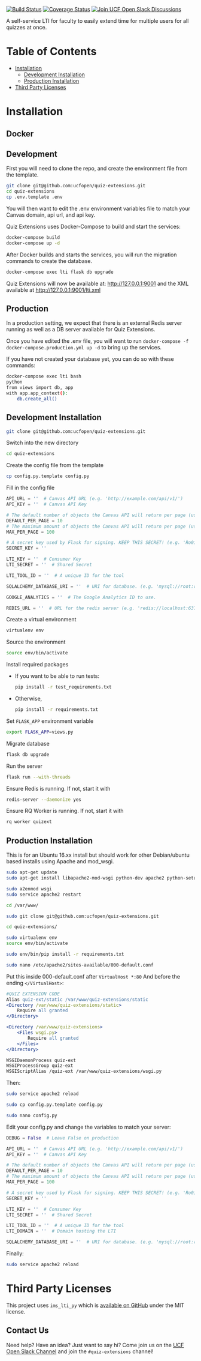 [![Build Status](https://travis-ci.org/ucfopen/quiz-extensions.svg?branch=master)](https://travis-ci.org/ucfopen/quiz-extensions)
[![Coverage Status](https://coveralls.io/repos/github/ucfopen/quiz-extensions/badge.svg)](https://coveralls.io/github/ucfopen/quiz-extensions)
[![Join UCF Open Slack Discussions](https://ucf-open-slackin.herokuapp.com/badge.svg)](https://ucf-open-slackin.herokuapp.com/)

A self-service LTI for faculty to easily extend time for multiple users for
all quizzes at once.

# Table of Contents

* [Installation](#installation)
  * [Development Installation](#development-installation)
  * [Production Installation](#production-installation)
* [Third Party Licenses](#third-party-licenses)

# Installation

## Docker

## Development 

First you will need to clone the repo, and create the environment file from the template.  


```sh
git clone git@github.com:ucfopen/quiz-extensions.git
cd quiz-extensions
cp .env.template .env

```
You will then want to edit the .env environment variables file to match your Canvas domain, api url, and api key.

Quiz Extensions uses Docker-Compose to build and start the services:

```sh
docker-compose build
docker-compose up -d
```

After Docker builds and starts the services, you will run the migration commands to create the database.

```sh
docker-compose exec lti flask db upgrade
```

Quiz Extensions will now be available at: http://127.0.0.1:9001 and the XML available at http://127.0.0.1:9001/lti.xml

## Production

In a production setting, we expect that there is an external Redis server running as well as a DB server available for Quiz Extensions.

Once you have edited the .env file, you will want to run `docker-compose -f docker-compose.production.yml up -d` to bring up the services. 

If you have not created your database yet, you can do so with these commands:

```sh
docker-compose exec lti bash
python
from views import db, app
with app.app_context():
    db.create_all()

```


## Development Installation

```sh
git clone git@github.com:ucfopen/quiz-extensions.git
```

Switch into the new directory

```sh
cd quiz-extensions
```

Create the config file from the template

```sh
cp config.py.template config.py
```

Fill in the config file

```python
API_URL = ''  # Canvas API URL (e.g. 'http://example.com/api/v1/')
API_KEY = ''  # Canvas API Key

# The default number of objects the Canvas API will return per page (usually 10)
DEFAULT_PER_PAGE = 10
# The maximum amount of objects the Canvas API will return per page (usually 100)
MAX_PER_PAGE = 100

# A secret key used by Flask for signing. KEEP THIS SECRET! (e.g. 'Ro0ibrkb4Z4bZmz1f5g1+/16K19GH/pa')
SECRET_KEY = ''

LTI_KEY = ''  # Consumer Key
LTI_SECRET = ''  # Shared Secret

LTI_TOOL_ID = ''  # A unique ID for the tool

SQLALCHEMY_DATABASE_URI = ''  # URI for database. (e.g. 'mysql://root:root@localhost/quiz_extensions')

GOOGLE_ANALYTICS = ''  # The Google Analytics ID to use.

REDIS_URL = ''  # URL for the redis server (e.g. 'redis://localhost:6379')
```

Create a virtual environment

```sh
virtualenv env
```

Source the environment

```sh
source env/bin/activate
```

Install required packages

* If you want to be able to run tests:

  ```sh
  pip install -r test_requirements.txt
  ```

* Otherwise,

  ```sh
  pip install -r requirements.txt
  ```

Set `FLASK_APP` environment variable

```sh
export FLASK_APP=views.py
```

Migrate database

```sh
flask db upgrade
```

Run the server

```sh
flask run --with-threads
```

Ensure Redis is running. If not, start it with

```sh
redis-server --daemonize yes
```

Ensure RQ Worker is running. If not, start it with

```sh
rq worker quizext
```

## Production Installation

This is for an Ubuntu 16.xx install but should work for other Debian/ubuntu
based installs using Apache and mod_wsgi.

```sh
sudo apt-get update
sudo apt-get install libapache2-mod-wsgi python-dev apache2 python-setuptools python-pip python-virtualenv libxml2-dev libxslt1-dev zlib1g-dev

sudo a2enmod wsgi
sudo service apache2 restart

cd /var/www/

sudo git clone git@github.com:ucfopen/quiz-extensions.git

cd quiz-extensions/

sudo virtualenv env
source env/bin/activate

sudo env/bin/pip install -r requirements.txt

sudo nano /etc/apache2/sites-available/000-default.conf
```

Put this inside 000-default.conf after `VirtualHost *:80` And before the ending `</VirtualHost>`:

```apache
#QUIZ EXTENSION CODE
Alias quiz-ext/static /var/www/quiz-extensions/static
<Directory /var/www/quiz-extensions/static>
    Require all granted
</Directory>

<Directory /var/www/quiz-extensions>
    <Files wsgi.py>
        Require all granted
    </Files>
</Directory>

WSGIDaemonProcess quiz-ext
WSGIProcessGroup quiz-ext
WSGIScriptAlias /quiz-ext /var/www/quiz-extensions/wsgi.py
```

Then:

```sh
sudo service apache2 reload

sudo cp config.py.template config.py

sudo nano config.py
```

Edit your config.py and change the variables to match your server:

```python
DEBUG = False  # Leave False on production

API_URL = ''  # Canvas API URL (e.g. 'http://example.com/api/v1/')
API_KEY = ''  # Canvas API Key

# The default number of objects the Canvas API will return per page (usually 10)
DEFAULT_PER_PAGE = 10
# The maximum amount of objects the Canvas API will return per page (usually 100)
MAX_PER_PAGE = 100

# A secret key used by Flask for signing. KEEP THIS SECRET! (e.g. 'Ro0ibrkb4Z4bZmz1f5g1+/16K19GH/pa')
SECRET_KEY = ''

LTI_KEY = ''  # Consumer Key
LTI_SECRET = ''  # Shared Secret

LTI_TOOL_ID = ''  # A unique ID for the tool
LTI_DOMAIN = ''  # Domain hosting the LTI

SQLALCHEMY_DATABASE_URI = ''  # URI for database. (e.g. 'mysql://root:root@localhost/quiz_extensions')
```

Finally:

```sh
sudo service apache2 reload
```

# Third Party Licenses

This project uses `ims_lti_py` which is [available on GitHub](https://github.com/tophatmonocle/ims_lti_py)
under the MIT license.

## Contact Us

Need help? Have an idea? Just want to say hi? Come join us on the [UCF Open Slack Channel](https://ucf-open-slackin.herokuapp.com) and join the `#quiz-extensions` channel!
